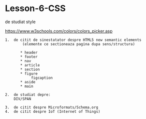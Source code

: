 # Lesson-6-CSS
de studiat style


https://www.w3schools.com/colors/colors_picker.asp





    1.	de citit de sinestatator despre HTML5 new semantic elements 
     		(elemente ce sectioneaza pagina dupa sens/structura)
            
           * header
           * footer
           * nav
           * article
           * section
           * figure
                figcaption
           * aside
           * main

    2.  de studiat depre: 
        DIV/SPAN
    
    3.  de citit despre Microformats/Schema.org
    4.  de citit despre IoT (Internet of Things)
